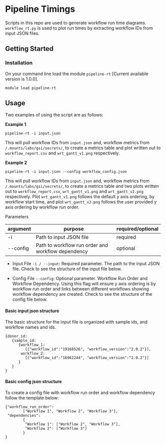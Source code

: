 # Pipeline Timings #

Scripts in this repo are used to generate workflow run time diagrams. 
`workflow_rt.py` is used to plot run times by extracting workflow IDs from input JSON files.  

## Getting Started ##

### Installation ###

On your command line load the module `pipeline-rt` [Current available version is 1.0.0]. 
```
module load pipeline-rt
```

## Usage ##

Two examples of using the script are as follows:

<b>Example 1</b>
```
pipeline-rt -i input.json
```
This will pull workflow IDs from `input.json` and, workflow metrics from `/.mounts/labs/gsi/secrets/`, to create a metrics table and plot written out to `workflow_report.csv` and `wrt_gantt_v1.png` respectively. 


<b>Example 2</b>

```
pipeline-rt -i input.json --config workflow_config.json
```
This will pull workflow IDs from `input.json` and, workflow metrics from `/.mounts/labs/gsi/secrets/`, to create a metrics table and two plots written out to `workflow_report.csv`, `wrt_gantt_v1.png` and `wrt_gantt_v2.png` respectively. Plot `wrt_gantt_v1.png` follows the default y axis ordering, by workflow start time, and plot `wrt_gantt_v2.png` follows the user provided y axis ordering by workflow run order. 

Parameters

| argument | purpose | required/optional                                    |
| ------- | ------- | ------------------------------------------ |
| -i | Path to input JSON file  | required              |
| --config | Path to workflow run order and workflow dependency | optional              |

- Input File `-i / --input`:
Required parameter. The path to the input JSON file.
Check to see the structure of the input file below.

- Config File `--config`:
Optional parameter. Workflow Run Order and Workflow Dependency. 
Using this flag will ensure y axis ordering is by workflow run order and links between different workflows showing workflow dependency are created.
Check to see the structure of the config file below.

#### Basic input json structure ####

The basic structure for the input file is organized with sample ids, and workflow names and ids.

```
{donor_id:
   {sample_id:
      {workflow_1:
         [{"workflow_id":"19168526", "workflow_version":"2.0.2"}],
       workflow_2:
         [{"workflow_id":"16962244", "workflow_version":"2.0.2"}]
      }
   }
}   
```

#### Basic config json structure ####

To create a config file with workflow run order and workflow dependency follow the template below:

```
{"workflow_run_order":
        ["Workflow 1", "Workflow 2", "Workflow 3"],
 "dependencies":
        {
         "Workflow 1": ["Workflow 2", "Workflow 3"],
         "Workflow 2": ["Workflow 3"]
        }
}   
```


